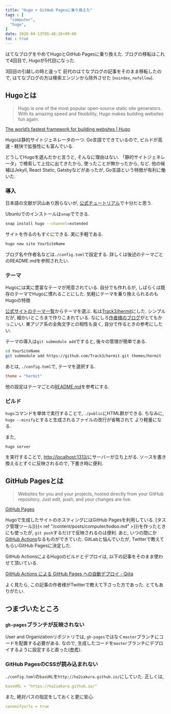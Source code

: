 ```yaml
---
title: "Hugo + GitHub Pagesに乗り換えた"
tags : [
  "computer",
  "hugo",
]
date: 2020-04-13T05:48:26+09:00
toc : true
---
```


はてなブログをやめてHugoとGitHub Pagesに乗り換えた. 
ブログの移転はこれで4回目で, 
Hugoが5代目になった. 
<!--more-->
3回目の引越しの時と違って
前代のはてなブログの記事をそのまま移転したので, 
はてなブログの方は検索エンジンから除外させた
(`noindex`, `nofollow`). 

## Hugoとは

> Hugo is one of the most popular open-source static site generators. With its amazing speed and flexibility, Hugo makes building websites fun again.  

[The world’s fastest framework for building websites | Hugo](https://gohugo.io/)

Hugoは静的サイトジェネレータの一つ. 
Go言語でできているので, 
ビルドが高速・軽快で拡張性にも富んでいる. 

どうしてHugoを選んだかと言うと, 
そんなに理由はない. 
「静的サイトジェネレータ」で検索して上位に出てきたから, 
使ったことが無かったから, など. 
他の候補はJekyll, React Static, Gatsbyなどがあったが, 
Go言語という特徴が有利に働いた. 

### 導入

日本語の文献が沢山あり困らないが, 
[公式チュートリアル](https://gohugo.io/getting-started/quick-start/)で十分だと思う. 

Ubuntuでのインストールは`snap`でできる. 

```bash
snap install hugo --channel=extended
```

サイトを作るのもすぐにできる. 
実に手軽である. 

```bash
hugo new site YourSiteName
```

ブログ名や作者名などは`./config.toml`で設定する. 
詳しくは後述のテーマごとのREADME.mdを参照されたい.

### テーマ

Hugoには実に豊富なテーマが用意されている. 
自分でも作れるが, 
しばらくは既存のテーマでHugoに慣れることにした. 
気軽にテーマを乗り換えられるのも
Hugoの特徴

[公式サイトのテーマ一覧](https://themes.gohugo.io/)からテーマを選ぶ. 
私は[Track3/hermit](https://github.com/Track3/hermit)にした. 
シンプルだが, 細かいところまで作りこまれている. 
なにしろ[作者様のブログ](https://ojbk.im/)がとてもかっこいい. 
東アジア系の全角文字との相性も良く, 
自分で作るときの参考にしたい. 

テーマの導入は`git submodule add`ですると, 
後々の管理が簡単である. 

```bash
cd YourSiteName
git submodule add https://github.com/Track3/hermit.git themes/hermit
```

あとは, `./config.toml`で, テーマを選択する.

```toml
theme = "hermit"
```

他の設定はテーマごとの[README.md](https://github.com/Track3/hermit/blob/master/README.md)を参考にする.

### ビルド

`hugo`コマンドを単体で実行することで, 
`./public`にHTML群ができる. 
ちなみに, 
`hugo --minify`とすると生成されるファイルの改行が省略されて
より軽量になる.

また, 

```
hugo server
```

を実行することで,
[http://localhost:1313/](http://localhost:1313/)にサーバーが立ち上がる.
ソースを書き換えるとすぐに反映されるので,
下書き時に便利.

## GitHub Pagesとは

> Websites for you and your projects, hosted directly from your GitHub repository. Just edit, push, and your changes are live.

[GitHub Pages](https://pages.github.com/)

Hugoで生成したサイトのホスティングにはGitHub Pagesを利用している. 
[タスク管理ツール]({{< ref "/content/posts/computer/todoo.md" >}})を作ったときにも使ったが,
`git push`するだけで反映されるのは便利.
あと, いつの間にか[GitHub Actions](https://github.com/features/actions)なるものができていた.
GitLabと悩んでいたが, Twitterで教えてもらいGitHub Pagesに決定した.

GitHub ActionsによるHugoのビルドとデプロイは, 以下の記事をそのまま使わせて頂いている.

[GitHub Actions による GitHub Pages への自動デプロイ - Qiita](https://qiita.com/peaceiris/items/d401f2e5724fdcb0759d)

よく見たら, この記事の作者様がTwitterで教えて下さった方であった.
とてもありがたい.

## つまづいたところ

### `gh-pages`ブランチが反映されない

User and Organizationリポジトリでは, 
`gh-pages`ではなく`master`ブランチにコードを配置する必要がある.
なので, 
生成したコードを`master`ブランチにデプロイするように設定すると直った([参考](https://qiita.com/peaceiris/items/d401f2e5724fdcb0759d#user-and-organization-%E3%83%AA%E3%83%9D%E3%82%B8%E3%83%88%E3%83%AA%E3%81%AE%E5%A0%B4%E5%90%88)).


### GitHub PagesのCSSが読み込まれない

`./config.toml`の`basURL`を`http://ha2zakura.github.io/`にしていた.
正しくは,

```yml
baseURL = "https://ha2zakura.github.io/"
```

また, 絶対パスの指定をしておくと更に安心.

```yml
canonifyurls = true
```
